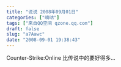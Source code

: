 ```yaml
---
title: "说说 2008年09月01日"
categories: ["嘀咕"]
tags: ["来自QQ空间 qzone.qq.com"]
draft: false
slug: "a7Aawc"
date: "2008-09-01 19:38:43"
---
```


Counter-Strike:Online 比传说中的要好得多...
